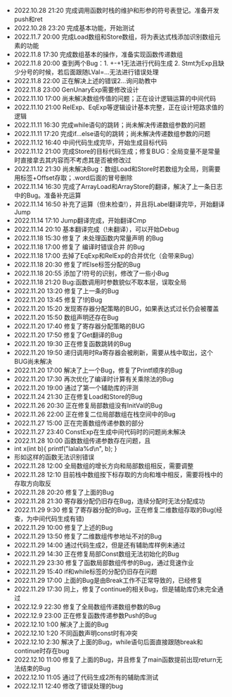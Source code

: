 - 2022.10.28 21:20 完成调用函数时栈的维护和形参的符号表登记。准备开发push和ret
- 2022.10.28 23:20 完成基本功能，开始测试
- 2022.11.7 20:00 完成Load数组和Store数组，将为表达式栈添加识别数组元素的功能
- 2022.11.8 17:30 完成数组基本的操作，准备实现函数传递数组
- 2022.11.8 20:00 查到两个Bug：1. +-+1无法进行代码生成 2. Stmt为Exp且缺少分号的时候，若后面跟随LVal=...无法进行错误处理
- 2022.11.8 22:00 正在解决上述的错误2...询问助教中
- 2022.11.8 23:00 GenUnaryExp需要修改设计
- 2022.11.10 17:00 尚未解决数组传值的问题；正在设计逻辑运算的中间代码
- 2022.11.10 21:00 RelExp、EqExp等逻辑设计基本完整，正在设计短路求值的逻辑
- 2022.11.11 16:30 完成while语句的跳转；尚未解决传递数组参数的问题
- 2022.11.11 17:20 完成if...else语句的跳转；尚未解决传递数组参数的问题
- 2022.11.12 16:40 中间代码生成完毕，开始生成目标代码
- 2022.11.12 21:00 完成Store的目标代码生成；修复BUG：全局变量不是常量时直接拿去其内容而不考虑其是否被修改过
- 2022.11.12 21:30 尚未解决Bug：数组Load和Store时若数组为全局，则需要用标签+Offset存取；.word后面的冒号删除
- 2022.11.14 16:30 完成了ArrayLoad和ArrayStore的翻译，解决了上一条日志中的Bug。准备补充运算
- 2022.11.14 16:50 补充了运算（但未检查!），并且将Label翻译完毕，开始翻译Jump
- 2022.11.14 17:10 Jump翻译完成，开始翻译Cmp
- 2022.11.14 20:10 基本翻译完成（!未翻译），可以开始Debug
- 2022.11.18 15:30 修复了 未处理函数内常量声明 的Bug
- 2022.11.18 17:00 修复了 编译时错误合并 的Bug
- 2022.11.18 17:00 去掉了EqExp和RelExp的合并优化（会带来Bug）
- 2022.11.18 20:30 修复了IfElse标签分配的Bug
- 2022.11.18 20:55 添加了!符号的识别，修改了一些小Bug
- 2022.11.18 21:20 Bug:函数调用时参数貌似不取本层，误取全局
- 2022.11.20 13:20 修复了上一条的Bug
- 2022.11.20 13:45 修复了!的Bug
- 2022.11.20 15:20 发现寄存器分配策略的BUG，如果表达式过长仍会被覆盖
- 2022.11.20 15:50 数组声明还存在Bug
- 2022.11.20 17:40 修复了寄存器分配策略的BUG
- 2022.11.20 17:50 修复了Get翻译的Bug
- 2022.11.20 19:30 正在修复函数跳转的Bug
- 2022.11.20 19:50 递归调用时Ra寄存器会被刷新，需要从栈中取出，这个BUG尚未解决
- 2022.11.20 17:00 解决了上一个Bug，修复了Printf顺序的Bug
- 2022.11.20 17:30 再次优化了编译时计算有关乘除法的Bug
- 2022.11.20 19:00 通过了第一个辅助库的评测
- 2022.11.24 21:30 正在修复Load和Store的Bug
- 2022.11.26 20:30 正在修复局部数组没有InitVal的Bug
- 2022.11.26 22:00 正在修复二位局部数组在栈空间中的Bug
- 2022.11.27 15:00 正在完善数组传递参数的部分
- 2022.11.27 23:40 ConstExp在生成中间代码时的问题尚未解决
- 2022.11.28 10:00 函数数组传递参数存在问题，且
- int x(int b){
  printf("lalala%d\n", b);
  }
- 形如这样的函数无法识别错误
- 2022.11.28 12:00 全局数组的增长方向和局部数组相反，需要调整
- 2022.11.28 12:10 目前栈中数组按下标存取的方向和堆中相反，需要将栈中的存取方向取反
- 2022.11.28 20:20 修复了上面的Bug
- 2022.11.28 21:30 寄存器分配仍旧存在Bug，连续分配时无法分配成功
- 2022.11.29 9:30 修复了寄存器分配的Bug，正在修复二维数组存取的Bug(经查，为中间代码生成有错)
- 2022.11.29 10:00 修复了上述的Bug
- 2022.11.29 13:50 修复了二维数组传参地址不对的Bug
- 2022.11.29 14:00 通过代码生成2，但是还有辅助库样例未通过
- 2022.11.29 14:30 正在修复局部Const数组无法初始化的Bug
- 2022.11.29 23:30 修复了函数局部数组传参的Bug，通过竞速作业
- 2022.11.29 15:40 if和while标签的分配仍旧存在问题
- 2022.11.29 17:00 上面的Bug是由Break工作不正常导致的，已经修复
- 2022.11.29 17:30 同上，修复了continue的相关Bug，但是辅助库仍未完全通过
- 2022.12.9 22:30 修复了全局数组传递数组参数的Bug
- 2022.12.9 23:00 正在修复函数传递参数Push的Bug
- 2022.12.10 1:00 解决了上面的Bug
- 2022.12.10 1:20 不同函数声明const时有冲突
- 2022.12.10 2:30 解决了上面的Bug，while语句后面直接跟随break和continue时存在bug
- 2022.12.10 11:00 修复了上面的Bug，并且修复了main函数提前出现return无法结束的Bug
- 2022.12.10 11:05 通过了代码生成2所有的辅助库测试
- 2022.12.11 12:40 修改了错误处理的bug